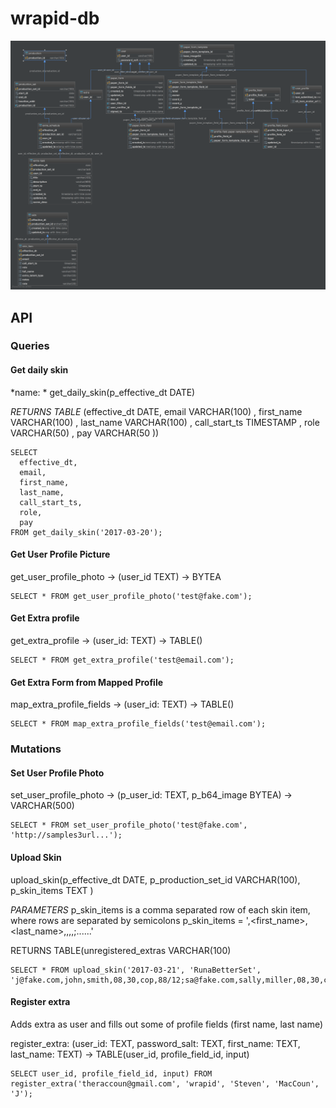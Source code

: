 # wrapid-db

![alt text](./schematic/diagram.png "Logo Title Text 1")

## API

### Queries

#### Get daily skin
*name: * get_daily_skin(p_effective_dt DATE)

*RETURNS TABLE*
(effective_dt DATE,
  email VARCHAR(100)
  , first_name VARCHAR(100)
  , last_name VARCHAR(100)
  , call_start_ts TIMESTAMP
  , role VARCHAR(50)
  , pay VARCHAR(50
))

```
SELECT
  effective_dt,
  email,
  first_name,
  last_name,
  call_start_ts,
  role,
  pay
FROM get_daily_skin('2017-03-20');
```

#### Get User Profile Picture
get_user_profile_photo -> (user_id TEXT) -> BYTEA
```
SELECT * FROM get_user_profile_photo('test@fake.com');
```

#### Get Extra profile

get_extra_profile -> (user_id: TEXT) -> TABLE()
```
SELECT * FROM get_extra_profile('test@email.com');
```

#### Get Extra Form from Mapped Profile

map_extra_profile_fields -> (user_id: TEXT) -> TABLE()
```
SELECT * FROM map_extra_profile_fields('test@email.com');
```


### Mutations

#### Set User Profile Photo
set_user_profile_photo -> (p_user_id: TEXT, p_b64_image BYTEA) -> VARCHAR(500)

```
SELECT * FROM set_user_profile_photo('test@fake.com', 'http://samples3url...');
```

#### Upload Skin
upload_skin(p_effective_dt DATE, p_production_set_id VARCHAR(100), p_skin_items TEXT )

*PARAMETERS*
p_skin_items is a comma separated row of each skin item, where rows are separated by semicolons
p_skin_items = '<email>,<first_name>,<last_name>,<callStartHH>,<callEndHH>,<role>,<pay>;......'

RETURNS TABLE(unregistered_extras VARCHAR(100)

```
SELECT * FROM upload_skin('2017-03-21', 'RunaBetterSet', 'j@fake.com,john,smith,08,30,cop,88/12;sa@fake.com,sally,miller,08,30,cop,88/12');
```

####  Register extra
Adds extra as user and fills out some of profile fields (first name, last name)

register_extra: (user_id: TEXT, password_salt: TEXT, first_name: TEXT, last_name: TEXT) -> TABLE(user_id, profile_field_id, input)
```
SELECT user_id, profile_field_id, input) FROM register_extra('theraccoun@gmail.com', 'wrapid', 'Steven', 'MacCoun', 'J');
```
